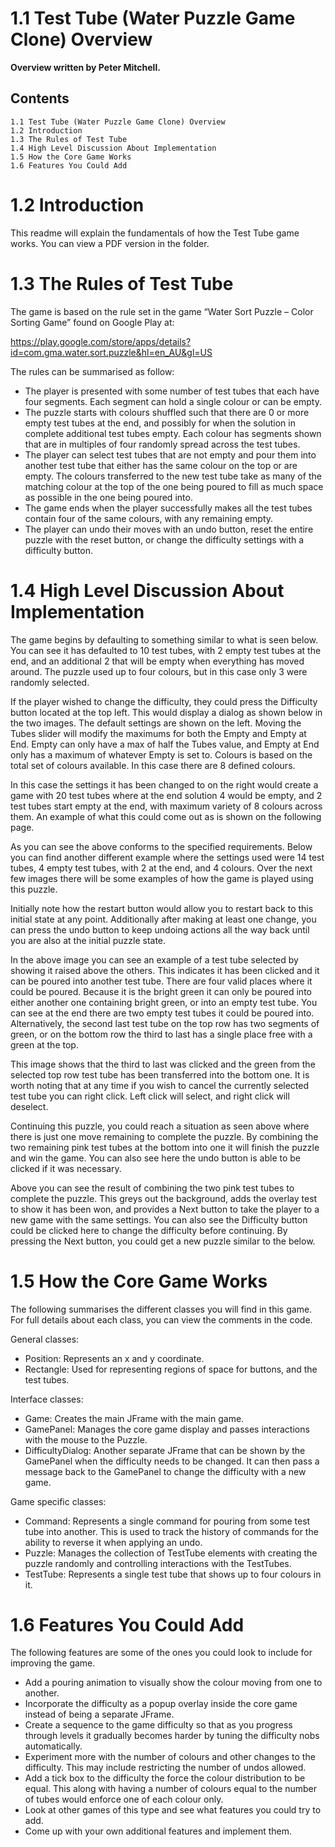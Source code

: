 # 1.1 Test Tube (Water Puzzle Game Clone) Overview

**Overview written by Peter Mitchell.**

## Contents

```
1.1 Test Tube (Water Puzzle Game Clone) Overview
1.2 Introduction
1.3 The Rules of Test Tube
1.4 High Level Discussion About Implementation
1.5 How the Core Game Works
1.6 Features You Could Add
```
# 1.2 Introduction

This readme will explain the fundamentals of how the Test Tube game works. You can view a PDF version in the folder.

# 1.3 The Rules of Test Tube

The game is based on the rule set in the game “Water Sort Puzzle – Color Sorting Game” found on
Google Play at:

https://play.google.com/store/apps/details?id=com.gma.water.sort.puzzle&hl=en_AU&gl=US

The rules can be summarised as follow:

- The player is presented with some number of test tubes that each have four segments. Each
    segment can hold a single colour or can be empty.
- The puzzle starts with colours shuffled such that there are 0 or more empty test tubes at the
    end, and possibly for when the solution in complete additional test tubes empty. Each colour
    has segments shown that are in multiples of four randomly spread across the test tubes.
- The player can select test tubes that are not empty and pour them into another test tube that
    either has the same colour on the top or are empty. The colours transferred to the new test
    tube take as many of the matching colour at the top of the one being poured to fill as much
    space as possible in the one being poured into.
- The game ends when the player successfully makes all the test tubes contain four of the same
    colours, with any remaining empty.
- The player can undo their moves with an undo button, reset the entire puzzle with the reset
    button, or change the difficulty settings with a difficulty button.


# 1.4 High Level Discussion About Implementation

The game begins by defaulting to something similar to what is seen below. You can see it has defaulted
to 10 test tubes, with 2 empty test tubes at the end, and an additional 2 that will be empty when
everything has moved around. The puzzle used up to four colours, but in this case only 3 were
randomly selected.

If the player wished to change the difficulty, they could press the Difficulty button located at the top
left. This would display a dialog as shown below in the two images. The default settings are shown on
the left. Moving the Tubes slider will modify the maximums for both the Empty and Empty at End.
Empty can only have a max of half the Tubes value, and Empty at End only has a maximum of whatever
Empty is set to. Colours is based on the total set of colours available. In this case there are 8 defined
colours.

In this case the settings it has been changed to on the right would create a game with 20 test tubes
where at the end solution 4 would be empty, and 2 test tubes start empty at the end, with maximum
variety of 8 colours across them. An example of what this could come out as is shown on the following
page.


As you can see the above conforms to the specified requirements. Below you can find another
different example where the settings used were 14 test tubes, 4 empty test tubes, with 2 at the end,
and 4 colours. Over the next few images there will be some examples of how the game is played using
this puzzle.

Initially note how the restart button would allow you to restart back to this initial state at any point.
Additionally after making at least one change, you can press the undo button to keep undoing actions
all the way back until you are also at the initial puzzle state.


In the above image you can see an example of a test tube selected by showing it raised above the
others. This indicates it has been clicked and it can be poured into another test tube. There are four
valid places where it could be poured. Because it is the bright green it can only be poured into either
another one containing bright green, or into an empty test tube. You can see at the end there are two
empty test tubes it could be poured into. Alternatively, the second last test tube on the top row has
two segments of green, or on the bottom row the third to last has a single place free with a green at
the top.

This image shows that the third to last was clicked and the green from the selected top row test tube
has been transferred into the bottom one. It is worth noting that at any time if you wish to cancel the
currently selected test tube you can right click. Left click will select, and right click will deselect.


Continuing this puzzle, you could reach a situation as seen above where there is just one move
remaining to complete the puzzle. By combining the two remaining pink test tubes at the bottom into
one it will finish the puzzle and win the game. You can also see here the undo button is able to be
clicked if it was necessary.

Above you can see the result of combining the two pink test tubes to complete the puzzle. This greys
out the background, adds the overlay test to show it has been won, and provides a Next button to
take the player to a new game with the same settings. You can also see the Difficulty button could be
clicked here to change the difficulty before continuing. By pressing the Next button, you could get a
new puzzle similar to the below.


# 1.5 How the Core Game Works

The following summarises the different classes you will find in this game. For full details about each
class, you can view the comments in the code.

General classes:

- Position: Represents an x and y coordinate.
- Rectangle: Used for representing regions of space for buttons, and the test tubes.

Interface classes:

- Game: Creates the main JFrame with the main game.
- GamePanel: Manages the core game display and passes interactions with the mouse to the
    Puzzle.
- DifficultyDialog: Another separate JFrame that can be shown by the GamePanel when the
    difficulty needs to be changed. It can then pass a message back to the GamePanel to change
    the difficulty with a new game.

Game specific classes:

- Command: Represents a single command for pouring from some test tube into another. This
    is used to track the history of commands for the ability to reverse it when applying an undo.
- Puzzle: Manages the collection of TestTube elements with creating the puzzle randomly and
    controlling interactions with the TestTubes.
- TestTube: Represents a single test tube that shows up to four colours in it.

# 1.6 Features You Could Add

The following features are some of the ones you could look to include for improving the game.

- Add a pouring animation to visually show the colour moving from one to another.
- Incorporate the difficulty as a popup overlay inside the core game instead of being a separate
    JFrame.
- Create a sequence to the game difficulty so that as you progress through levels it gradually
    becomes harder by tuning the difficulty nobs automatically.
- Experiment more with the number of colours and other changes to the difficulty. This may
    include restricting the number of undos allowed.
- Add a tick box to the difficulty the force the colour distribution to be equal. This along with
    having a number of colours equal to the number of tubes would enforce one of each colour
    only.
- Look at other games of this type and see what features you could try to add.
- Come up with your own additional features and implement them.


